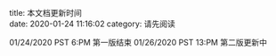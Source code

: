 title: 本文档更新时间  
date: 2020-01-24 11:16:02
category: 请先阅读


01/24/2020 PST 6:PM 第一版结束 
01/26/2020 PST 13:PM 第二版更新中

 